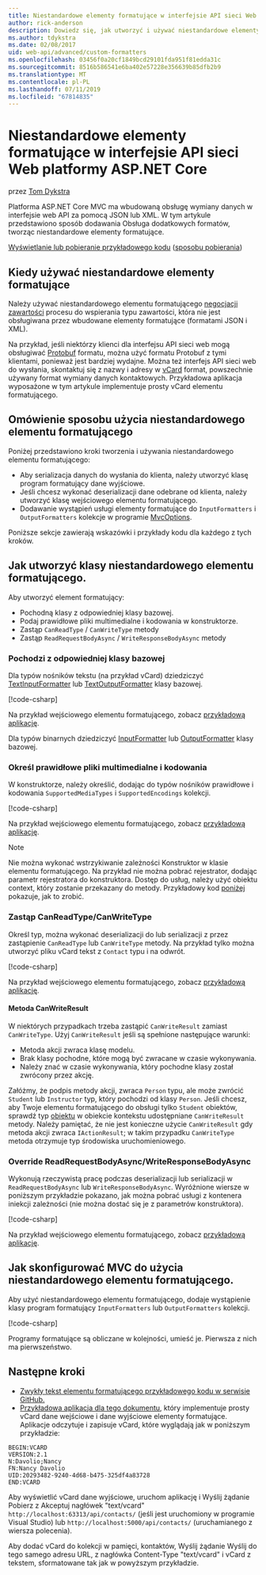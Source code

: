 ```yaml
---
title: Niestandardowe elementy formatujące w interfejsie API sieci Web platformy ASP.NET Core
author: rick-anderson
description: Dowiedz się, jak utworzyć i używać niestandardowe elementy formatujące internetowych interfejsów API w programie ASP.NET Core.
ms.author: tdykstra
ms.date: 02/08/2017
uid: web-api/advanced/custom-formatters
ms.openlocfilehash: 03456f0a20cf1849bcd29101fda951f81edda31c
ms.sourcegitcommit: 8516b586541e6ba402e57228e356639b85dfb2b9
ms.translationtype: MT
ms.contentlocale: pl-PL
ms.lasthandoff: 07/11/2019
ms.locfileid: "67814835"
---
```

# <a name="custom-formatters-in-aspnet-core-web-api"></a>Niestandardowe elementy formatujące w interfejsie API sieci Web platformy ASP.NET Core

przez [Tom Dykstra](https://github.com/tdykstra)

Platforma ASP.NET Core MVC ma wbudowaną obsługę wymiany danych w interfejsie web API za pomocą JSON lub XML. W tym artykule przedstawiono sposób dodawania Obsługa dodatkowych formatów, tworząc niestandardowe elementy formatujące.

[Wyświetlanie lub pobieranie przykładowego kodu](https://github.com/aspnet/AspNetCore.Docs/tree/master/aspnetcore/web-api/advanced/custom-formatters/sample) ([sposobu pobierania](xref:index#how-to-download-a-sample))

## <a name="when-to-use-custom-formatters"></a>Kiedy używać niestandardowe elementy formatujące

Należy używać niestandardowego elementu formatującego [negocjacji zawartości](xref:web-api/advanced/formatting#content-negotiation) procesu do wspierania typu zawartości, która nie jest obsługiwana przez wbudowane elementy formatujące (formatami JSON i XML).

Na przykład, jeśli niektórzy klienci dla interfejsu API sieci web mogą obsługiwać [Protobuf](https://github.com/google/protobuf) formatu, można użyć formatu Protobuf z tymi klientami, ponieważ jest bardziej wydajne. Można też interfejs API sieci web do wysłania, skontaktuj się z nazwy i adresy w [vCard](https://wikipedia.org/wiki/VCard) format, powszechnie używany format wymiany danych kontaktowych. Przykładowa aplikacja wyposażone w tym artykule implementuje prosty vCard elementu formatującego.

## <a name="overview-of-how-to-use-a-custom-formatter"></a>Omówienie sposobu użycia niestandardowego elementu formatującego

Poniżej przedstawiono kroki tworzenia i używania niestandardowego elementu formatującego:

* Aby serializacja danych do wysłania do klienta, należy utworzyć klasę program formatujący dane wyjściowe.
* Jeśli chcesz wykonać deserializacji dane odebrane od klienta, należy utworzyć klasę wejściowego elementu formatującego.
* Dodawanie wystąpień usługi elementy formatujące do `InputFormatters` i `OutputFormatters` kolekcje w programie [MvcOptions](/dotnet/api/microsoft.aspnetcore.mvc.mvcoptions).

Poniższe sekcje zawierają wskazówki i przykłady kodu dla każdego z tych kroków.

## <a name="how-to-create-a-custom-formatter-class"></a>Jak utworzyć klasy niestandardowego elementu formatującego.

Aby utworzyć element formatujący:

* Pochodną klasy z odpowiedniej klasy bazowej.
* Podaj prawidłowe pliki multimedialne i kodowania w konstruktorze.
* Zastąp `CanReadType` / `CanWriteType` metody
* Zastąp `ReadRequestBodyAsync` / `WriteResponseBodyAsync` metody
  
### <a name="derive-from-the-appropriate-base-class"></a>Pochodzi z odpowiedniej klasy bazowej

Dla typów nośników tekstu (na przykład vCard) dziedziczyć [TextInputFormatter](/dotnet/api/microsoft.aspnetcore.mvc.formatters.textinputformatter) lub [TextOutputFormatter](/dotnet/api/microsoft.aspnetcore.mvc.formatters.textoutputformatter) klasy bazowej.

[!code-csharp[](custom-formatters/sample/Formatters/VcardOutputFormatter.cs?name=classdef)]

Na przykład wejściowego elementu formatującego, zobacz [przykładową aplikację](https://github.com/aspnet/AspNetCore.Docs/tree/master/aspnetcore/web-api/advanced/custom-formatters/sample).

Dla typów binarnych dziedziczyć [InputFormatter](/dotnet/api/microsoft.aspnetcore.mvc.formatters.inputformatter) lub [OutputFormatter](/dotnet/api/microsoft.aspnetcore.mvc.formatters.outputformatter) klasy bazowej.

### <a name="specify-valid-media-types-and-encodings"></a>Określ prawidłowe pliki multimedialne i kodowania

W konstruktorze, należy określić, dodając do typów nośników prawidłowe i kodowania `SupportedMediaTypes` i `SupportedEncodings` kolekcji.

[!code-csharp[](custom-formatters/sample/Formatters/VcardOutputFormatter.cs?name=ctor&highlight=3,5-6)]

Na przykład wejściowego elementu formatującego, zobacz [przykładową aplikację](https://github.com/aspnet/AspNetCore.Docs/tree/master/aspnetcore/web-api/advanced/custom-formatters/sample).

> [!NOTE]
> Nie można wykonać wstrzykiwanie zależności Konstruktor w klasie elementu formatującego. Na przykład nie można pobrać rejestrator, dodając parametr rejestratora do konstruktora. Dostęp do usług, należy użyć obiektu context, który zostanie przekazany do metody. Przykładowy kod [poniżej](#read-write) pokazuje, jak to zrobić.

### <a name="override-canreadtypecanwritetype"></a>Zastąp CanReadType/CanWriteType

Określ typ, można wykonać deserializacji do lub serializacji z przez zastąpienie `CanReadType` lub `CanWriteType` metody. Na przykład tylko można utworzyć pliku vCard tekst z `Contact` typu i na odwrót.

[!code-csharp[](custom-formatters/sample/Formatters/VcardOutputFormatter.cs?name=canwritetype)]

Na przykład wejściowego elementu formatującego, zobacz [przykładową aplikację](https://github.com/aspnet/AspNetCore.Docs/tree/master/aspnetcore/web-api/advanced/custom-formatters/sample).

#### <a name="the-canwriteresult-method"></a>Metoda CanWriteResult

W niektórych przypadkach trzeba zastąpić `CanWriteResult` zamiast `CanWriteType`. Użyj `CanWriteResult` jeśli są spełnione następujące warunki:

* Metoda akcji zwraca klasę modelu.
* Brak klasy pochodne, które mogą być zwracane w czasie wykonywania.
* Należy znać w czasie wykonywania, który pochodne klasy został zwrócony przez akcję.

Załóżmy, że podpis metody akcji, zwraca `Person` typu, ale może zwrócić `Student` lub `Instructor` typ, który pochodzi od klasy `Person`. Jeśli chcesz, aby Twoje elementu formatującego do obsługi tylko `Student` obiektów, sprawdź typ [obiektu](/dotnet/api/microsoft.aspnetcore.mvc.formatters.outputformattercanwritecontext.object#Microsoft_AspNetCore_Mvc_Formatters_OutputFormatterCanWriteContext_Object) w obiekcie kontekstu udostępniane `CanWriteResult` metody. Należy pamiętać, że nie jest konieczne użycie `CanWriteResult` gdy metoda akcji zwraca `IActionResult`; w takim przypadku `CanWriteType` metoda otrzymuje typ środowiska uruchomieniowego.

<a id="read-write"></a>

### <a name="override-readrequestbodyasyncwriteresponsebodyasync"></a>Override ReadRequestBodyAsync/WriteResponseBodyAsync

Wykonują rzeczywistą pracę podczas deserializacji lub serializacji w `ReadRequestBodyAsync` lub `WriteResponseBodyAsync`. Wyróżnione wiersze w poniższym przykładzie pokazano, jak można pobrać usługi z kontenera iniekcji zależności (nie można dostać się je z parametrów konstruktora).

[!code-csharp[](custom-formatters/sample/Formatters/VcardOutputFormatter.cs?name=writeresponse&highlight=3-4)]

Na przykład wejściowego elementu formatującego, zobacz [przykładową aplikację](https://github.com/aspnet/AspNetCore.Docs/tree/master/aspnetcore/web-api/advanced/custom-formatters/sample).

## <a name="how-to-configure-mvc-to-use-a-custom-formatter"></a>Jak skonfigurować MVC do użycia niestandardowego elementu formatującego.

Aby użyć niestandardowego elementu formatującego, dodaje wystąpienie klasy program formatujący `InputFormatters` lub `OutputFormatters` kolekcji.

[!code-csharp[](custom-formatters/sample/Startup.cs?name=mvcoptions&highlight=3-4)]

Programy formatujące są obliczane w kolejności, umieść je. Pierwsza z nich ma pierwszeństwo.

## <a name="next-steps"></a>Następne kroki

* [Zwykły tekst elementu formatującego przykładowego kodu w serwisie GitHub.](https://github.com/aspnet/Entropy/tree/master/samples/Mvc.Formatters)
* [Przykładowa aplikacja dla tego dokumentu](https://github.com/aspnet/AspNetCore.Docs/tree/master/aspnetcore/web-api/advanced/custom-formatters/sample), który implementuje prosty vCard dane wejściowe i dane wyjściowe elementy formatujące. Aplikacje odczytuje i zapisuje vCard, które wyglądają jak w poniższym przykładzie:

```
BEGIN:VCARD
VERSION:2.1
N:Davolio;Nancy
FN:Nancy Davolio
UID:20293482-9240-4d68-b475-325df4a83728
END:VCARD
```

Aby wyświetlić vCard dane wyjściowe, uruchom aplikację i Wyślij żądanie Pobierz z Akceptuj nagłówek "text/vcard" `http://localhost:63313/api/contacts/` (jeśli jest uruchomiony w programie Visual Studio) lub `http://localhost:5000/api/contacts/` (uruchamianego z wiersza polecenia).

Aby dodać vCard do kolekcji w pamięci, kontaktów, Wyślij żądanie Wyślij do tego samego adresu URL, z nagłówka Content-Type "text/vcard" i vCard z tekstem, sformatowane tak jak w powyższym przykładzie.
